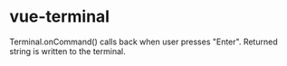 # vue-terminal
Terminal.onCommand() calls back when user presses "Enter". Returned string is written to the terminal.